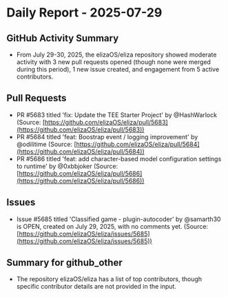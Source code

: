 # Daily Report - 2025-07-29

## GitHub Activity Summary
- From July 29-30, 2025, the elizaOS/eliza repository showed moderate activity with 3 new pull requests opened (though none were merged during this period), 1 new issue created, and engagement from 5 active contributors.

## Pull Requests
- PR #5683 titled 'fix: Update the TEE Starter Project' by @HashWarlock (Source: [https://github.com/elizaOS/eliza/pull/5683](https://github.com/elizaOS/eliza/pull/5683))
- PR #5684 titled 'feat: Boostrap event / logging improvement' by @odilitime (Source: [https://github.com/elizaOS/eliza/pull/5684](https://github.com/elizaOS/eliza/pull/5684))
- PR #5686 titled 'feat: add character-based model configuration settings to runtime' by @0xbbjoker (Source: [https://github.com/elizaOS/eliza/pull/5686](https://github.com/elizaOS/eliza/pull/5686))

## Issues
- Issue #5685 titled 'Classified game - plugin-autocoder' by @samarth30 is OPEN, created on July 29, 2025, with no comments yet. (Source: [https://github.com/elizaOS/eliza/issues/5685](https://github.com/elizaOS/eliza/issues/5685))

## Summary for github_other
- The repository elizaOS/eliza has a list of top contributors, though specific contributor details are not provided in the input.